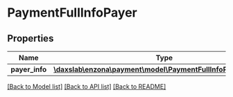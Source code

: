 # PaymentFullInfoPayer

## Properties
Name | Type | Description | Notes
------------ | ------------- | ------------- | -------------
**payer_info** | [**\daxslab\enzona\payment\model\PaymentFullInfoPayerPayerInfo**](PaymentFullInfoPayerPayerInfo.md) |  | [optional] 

[[Back to Model list]](../README.md#documentation-for-models) [[Back to API list]](../README.md#documentation-for-api-endpoints) [[Back to README]](../README.md)


